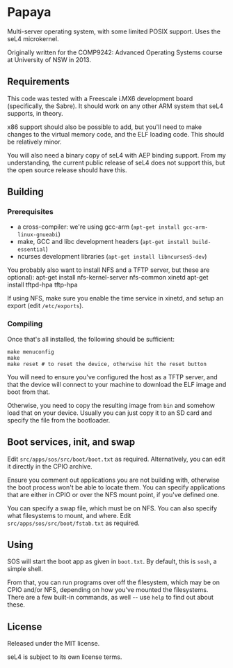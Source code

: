 Papaya
======

Multi-server operating system, with some limited POSIX support. Uses the seL4 microkernel.

Originally written for the COMP9242: Advanced Operating Systems course at University of NSW in 2013.

Requirements
------------

This code was tested with a Freescale i.MX6 development board (specifically, the Sabre). It should work on any other ARM system that seL4 supports, in theory.

x86 support should also be possible to add, but you'll need to make changes to the virtual memory code, and the ELF loading code. This should be relatively minor.

You will also need a binary copy of seL4 with AEP binding support. From my understanding, the current public release of seL4 does not support this, but the open source release should have this.

Building
--------

### Prerequisites ###

* a cross-compiler: we're using gcc-arm (`apt-get install gcc-arm-linux-gnueabi`)
* make, GCC and libc development headers (`apt-get install build-essential`)
* ncurses development libraries (`apt-get install libncurses5-dev`)

You probably also want to install NFS and a TFTP server, but these are optional):
    apt-get install nfs-kernel-server nfs-common xinetd
    apt-get install tftpd-hpa tftp-hpa

If using NFS, make sure you enable the time service in xinetd, and setup an export (edit `/etc/exports`).

### Compiling ###

Once that's all installed, the following should be sufficient:

    make menuconfig
    make
    make reset # to reset the device, otherwise hit the reset button

You will need to ensure you've configured the host as a TFTP server, and that the device will connect to your machine to download the ELF image and boot from that.

Otherwise, you need to copy the resulting image from `bin` and somehow load that on your device. Usually you can just copy it to an SD card and specify the file from the bootloader.

Boot services, init, and swap
------------------------------

Edit `src/apps/sos/src/boot/boot.txt` as required. Alternatively, you can edit it directly in the CPIO archive.

Ensure you comment out applications you are not building with, otherwise the boot process won't be able to locate them. You can specify applications that are either in CPIO or over the NFS mount point, if you've defined one. 

You can specify a swap file, which must be on NFS. You can also specify what filesystems to mount, and where. Edit `src/apps/sos/src/boot/fstab.txt` as required.

Using
-----

SOS will start the boot app as given in `boot.txt`. By default, this is `sosh`, a simple shell.

From that, you can run programs over off the filesystem, which may be on CPIO and/or NFS, depending on how you've mounted the filesystems. There are a few built-in commands, as well -- use `help` to find out about these.

License
-------

Released under the MIT license.

seL4 is subject to its own license terms.
